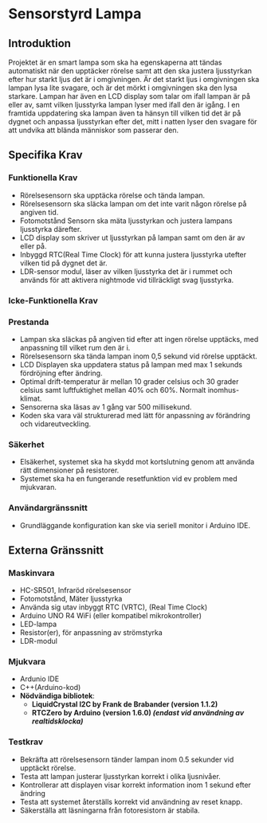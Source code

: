 # Sensorstyrd Lampa 

## Introduktion

Projektet är en smart lampa som ska ha egenskaperna att tändas automatiskt när den upptäcker rörelse samt att den ska justera ljusstyrkan efter hur starkt ljus det är i omgivningen. Är det starkt ljus i omgivningen ska lampan lysa lite svagare, och är det mörkt i omgivningen ska den lysa starkare. Lampan har även en LCD display som talar om ifall lampan är på eller av, samt vilken ljusstyrka lampan lyser med ifall den är igång. I en framtida uppdatering ska lampan även ta hänsyn till vilken tid det är på dygnet och anpassa ljusstyrkan efter det, mitt i natten lyser den svagare för att undvika att blända människor som passerar den.

## Specifika Krav

### Funktionella Krav

- Rörelsesensorn ska upptäcka rörelse och tända lampan.
- Rörelsesensorn ska släcka lampan om det inte varit någon rörelse på angiven tid.
- Fotomotstånd Sensorn ska mäta ljusstyrkan och justera lampans ljusstyrka därefter.
- LCD display som skriver ut ljusstyrkan på lampan samt om den är av eller på.
- Inbyggd RTC(Real Time Clock) för att kunna justera ljusstyrka utefter vilken tid på dygnet det är.
- LDR-sensor modul, läser av vilken ljusstyrka det är i rummet och används för att aktivera nightmode vid tillräckligt svag ljusstyrka.


### Icke-Funktionella Krav

### Prestanda

- Lampan ska släckas på angiven tid efter att ingen rörelse upptäcks, med anpassning till vilket rum den är i. 
- Rörelsesensorn ska tända lampan inom 0,5 sekund vid rörelse upptäckt.
- LCD Displayen ska uppdatera status på lampan med max 1 sekunds fördröjning efter ändring.
- Optimal drift-temperatur är mellan 10 grader celsius och 30 grader celsius samt luftfuktighet mellan 40% och 60%. Normalt inomhus-klimat. 
- Sensorerna ska läsas av 1 gång var 500 millisekund.  
- Koden ska vara väl strukturerad med lätt för anpassning av förändring och vidareutveckling. 

### Säkerhet

- Elsäkerhet, systemet ska ha skydd mot kortslutning genom att använda rätt dimensioner på resistorer. 
- Systemet ska ha en fungerande resetfunktion vid ev problem med mjukvaran. 

### Användargränssnitt

- Grundläggande konfiguration kan ske via seriell monitor i Arduino IDE.



## Externa Gränssnitt


### Maskinvara 

- HC-SR501, Infraröd rörelsesensor
- Fotomotstånd, Mäter ljusstyrka
- Använda sig utav inbyggt RTC (VRTC), (Real Time Clock)
- Arduino UNO R4 WiFi (eller kompatibel mikrokontroller)
- LED-lampa
- Resistor(er), för anpassning av strömstyrka
- LDR-modul

### Mjukvara

- Ardunio IDE
- C++(Arduino-kod)
- **Nödvändiga bibliotek**:
  - **LiquidCrystal I2C by Frank de Brabander (version 1.1.2)**
  - **RTCZero by Arduino (version 1.6.0) *(endast vid användning av realtidsklocka)***

### Testkrav

- Bekräfta att rörelsesensorn tänder lampan inom 0.5 sekunder vid upptäckt rörelse.
- Testa att lampan justerar ljusstyrkan korrekt i olika ljusnivåer.
- Kontrollerar att displayen visar korrekt information inom 1 sekund efter ändring
- Testa att systemet återställs korrekt vid användning av reset knapp.
- Säkerställa att läsningarna från fotoresistorn är stabila. 
